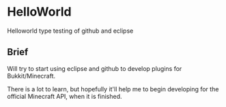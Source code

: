 HelloWorld
==========

Helloworld type testing of github and eclipse

Brief
-----

Will try to start using eclipse and github to develop plugins for Bukkit/Minecraft.

There is a lot to learn, but hopefully it'll help me to begin developing for the official Minecraft API, when it is finished.